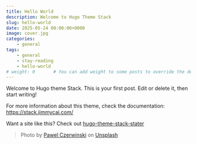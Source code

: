 ```yaml
---
title: Hello World
description: Welcome to Hugo Theme Stack
slug: hello-world
date: 2025-05-24 00:00:00+0000
image: cover.jpg
categories:
    - general
tags:
    - general 
    - stay-reading
    - hello-world
# weight: 0       # You can add weight to some posts to override the default sorting (date descending)
---
```


Welcome to Hugo theme Stack. This is your first post. Edit or delete it, then start writing!

For more information about this theme, check the documentation: https://stack.jimmycai.com/

Want a site like this? Check out [hugo-theme-stack-stater](https://github.com/CaiJimmy/hugo-theme-stack-starter)

> Photo by [Pawel Czerwinski](https://unsplash.com/@pawel_czerwinski) on [Unsplash](https://unsplash.com/)